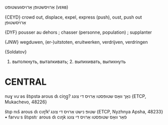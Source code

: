 אַרויסשטופּן
אַרויסגעשטופּט
(ᴠᴇʀʙ)

{CEYD}
crowd out, displace, expel, express (push), oust, push out אַרוי֜סשטופּן

{DYF}
pousser au dehors ; chasser (personne, population) ; supplanter

{JNW}
wegduwen, (er-)uitstoten, eruitwerken, verdrijven, verdringen

{Soldatov}
1. вытолкнуть, выталкивать; 2. выпихивать, выпихнуть

CENTRAL
========

nuɣ vuˑəs štɩpstə arous dɩ ciŋg̥? נאָך וואָס שטופּסטו אַרויס די צונג {ETCP, Mukachevo, 48226}

štɩp nɩš arous dɩ cɩŋʲkʲ שטופּ נישט אַרויס די צונג {ETCP, Nyzhnya Apsha, 48233}
	•	farvuˑs štɩpstɩˑ arous dɩ cɩŋk פֿאַר וואָס שטופּסטו אַרויס די צונג
